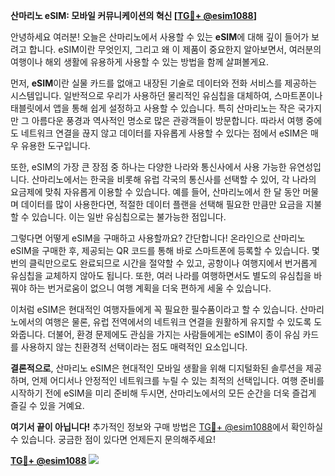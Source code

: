 **산마리노 eSIM: 모바일 커뮤니케이션의 혁신 [[TG💪+ @esim1088](https://t.me/s/esim1088)]**

안녕하세요 여러분! 오늘은 산마리노에서 사용할 수 있는 **eSIM**에 대해 깊이 들어가 보려고 합니다. eSIM이란 무엇인지, 그리고 왜 이 제품이 중요한지 알아보면서, 여러분의 여행이나 해외 생활에 유용하게 사용할 수 있는 방법을 함께 살펴볼게요.

먼저, **eSIM**이란 실물 카드를 없애고 내장된 기술로 데이터와 전화 서비스를 제공하는 시스템입니다. 일반적으로 우리가 사용하던 물리적인 유심칩을 대체하여, 스마트폰이나 태블릿에서 앱을 통해 쉽게 설정하고 사용할 수 있습니다. 특히 산마리노는 작은 국가지만 그 아름다운 풍경과 역사적인 명소로 많은 관광객들이 방문합니다. 따라서 여행 중에도 네트워크 연결을 끊지 않고 데이터를 자유롭게 사용할 수 있다는 점에서 eSIM은 매우 유용한 도구입니다.

또한, eSIM의 가장 큰 장점 중 하나는 다양한 나라와 통신사에서 사용 가능한 유연성입니다. 산마리노에서는 한국을 비롯해 유럽 각국의 통신사를 선택할 수 있어, 각 나라의 요금제에 맞춰 자유롭게 이용할 수 있습니다. 예를 들어, 산마리노에서 한 달 동안 머물며 데이터를 많이 사용한다면, 적절한 데이터 플랜을 선택해 필요한 만큼만 요금을 지불할 수 있습니다. 이는 일반 유심칩으로는 불가능한 점입니다.

그렇다면 어떻게 eSIM을 구매하고 사용할까요? 간단합니다! 온라인으로 산마리노 eSIM을 구매한 후, 제공되는 QR 코드를 통해 바로 스마트폰에 등록할 수 있습니다. 몇 번의 클릭만으로도 완료되므로 시간을 절약할 수 있고, 공항이나 여행지에서 번거롭게 유심칩을 교체하지 않아도 됩니다. 또한, 여러 나라를 여행하면서도 별도의 유심칩을 바꿔야 하는 번거로움이 없으니 여행 계획을 더욱 편하게 세울 수 있습니다.

이처럼 eSIM은 현대적인 여행자들에게 꼭 필요한 필수품이라고 할 수 있습니다. 산마리노에서의 여행은 물론, 유럽 전역에서의 네트워크 연결을 원활하게 유지할 수 있도록 도와줍니다. 더불어, 환경 문제에도 관심을 가지는 사람들에게는 eSIM이 종이 유심 카드를 사용하지 않는 친환경적 선택이라는 점도 매력적인 요소입니다.

**결론적으로**, 산마리노 eSIM은 현대적인 모바일 생활을 위해 디지털화된 솔루션을 제공하며, 언제 어디서나 안정적인 네트워크를 누릴 수 있는 최적의 선택입니다. 여행 준비를 시작하기 전에 eSIM을 미리 준비해 두시면, 산마리노에서의 모든 순간을 더욱 즐겁게 즐길 수 있을 거예요.

**여기서 끝이 아닙니다!** 추가적인 정보와 구매 방법은 [TG💪+ @esim1088](https://t.me/s/esim1088)에서 확인하실 수 있습니다. 궁금한 점이 있다면 언제든지 문의해주세요!

**[TG💪+ @esim1088](https://t.me/s/esim1088) ![](https://i.postimg.cc/Y0z9fWf4/image.png)**